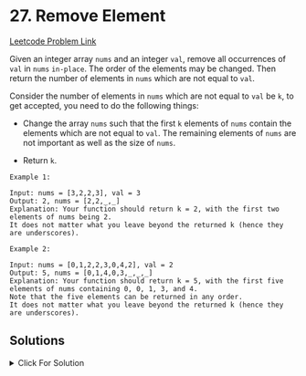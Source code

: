 # 27. Remove Element

[Leetcode Problem Link](https://leetcode.com/problems/remove-element/description/)

Given an integer array `nums` and an integer `val`, remove all occurrences of `val` in `nums` `in-place`. The order of the elements may be changed. Then return the number of elements in `nums` which are not equal to `val`.

Consider the number of elements in `nums` which are not equal to `val` be `k`, to get accepted, you need to do the following things:

- Change the array `nums` such that the first `k` elements of `nums` contain the elements which are not equal to `val`. The remaining elements of `nums` are not important as well as the size of `nums`.

- Return `k`.

```
Example 1:

Input: nums = [3,2,2,3], val = 3
Output: 2, nums = [2,2,_,_]
Explanation: Your function should return k = 2, with the first two elements of nums being 2.
It does not matter what you leave beyond the returned k (hence they are underscores).
```

```
Example 2:

Input: nums = [0,1,2,2,3,0,4,2], val = 2
Output: 5, nums = [0,1,4,0,3,_,_,_]
Explanation: Your function should return k = 5, with the first five elements of nums containing 0, 0, 1, 3, and 4.
Note that the five elements can be returned in any order.
It does not matter what you leave beyond the returned k (hence they are underscores).
```

## Solutions

<details>
  <summary>Click For Solution</summary>

```JS
var removeElement = function(nums, val) {
    let x = 0
    for(let i = 0; i < nums.length; i++){
        if(nums[i] !== val){
            nums[x] = nums[i]
            x = x + 1
        }
    }
    return x
};
```

</details>
